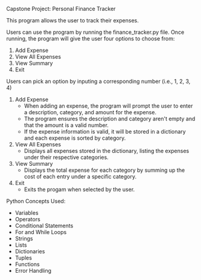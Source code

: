Capstone Project: Personal Finance Tracker

  This program allows the user to track their expenses.

Users can use the program by running the finance_tracker.py file.
Once running, the program will give the user four options to choose from:
  1. Add Expense
  2. View All Expenses
  3. View Summary
  4. Exit

Users can pick an option by inputing a corresponding number (i.e., 1, 2, 3, 4)
1. Add Expense
   - When adding an expense, the program will prompt the user to enter a description, category, and amount for the expense.
   - The program ensures the description and category aren't empty and that the amount is a valid number.
   - If the expense information is valid, it will be stored in a dictionary and each expense is sorted by category.
2. View All Expenses
   - Displays all expenses stored in the dictionary, listing the expenses under their respective categories.
3. View Summary
   - Displays the total expense for each category by summing up the cost of each entry under a specific category.
4. Exit
   - Exits the progam when selected by the user.

Python Concepts Used:
  - Variables
  - Operators
  - Conditional Statements
  - For and While Loops
  - Strings
  - Lists
  - Dictionaries
  - Tuples
  - Functions
  - Error Handling
